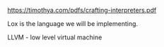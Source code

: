 https://timothya.com/pdfs/crafting-interpreters.pdf

Lox is the language we will be implementing.

LLVM - low level virtual machine
